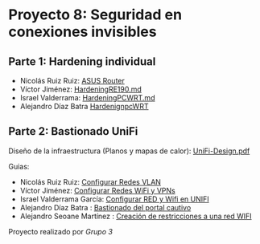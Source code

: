 # Proyecto 8: Seguridad en conexiones invisibles

## Parte 1: Hardening individual

- Nicolás Ruiz Ruiz: [ASUS Router](./Nico/Parte%20-%201.md)
- Víctor Jiménez: [HardeningRE190.md](./Victor/HardeningRE190.md)
- Israel  Valderrama: [HardeningPCWRT.md](./Israel/HardeningPCWRT.md)
- Alejandro Díaz Batra [HardenignpcWRT](./ale)

## Parte 2: Bastionado UniFi

Diseño de la infraestructura (Planos y mapas de calor): [UniFi-Design.pdf](UniFi-Design.pdf)

Guias:

- Nicolás Ruiz Ruiz: [Configurar Redes VLAN](https://app.tango.us/app/workflow/Configuraci-n-de-seguridad-VLANs-a6a1b474249045cba9e64e069ee007c0)
- Víctor Jiménez: [Configurar Redes WiFi y VPNs](https://app.tango.us/app/workflow/Setting-Up-UniFi-WiFi-and-VPN-Network-8fe7386bf1b148c0bee9708b3ad0941d)
- Israel Valderrama García: [Configurar RED y Wifi en UNIFI](https://app.tango.us/app/workflow/Configuraci-n-de-Red-y-WiFi-en-UniFi-6d47bfbf5e2a4cf598a367c83612c6e4)
- Alejandro Díaz Batra : [Bastionado del portal cautivo](https://app.tango.us/app/workflow/Bastionado-del-portal-cautivo--Guest-Portal---red-de-invitados-completa--a8c710ed78244bf9a92bef5007e095cf)
- Alejandro Seoane Martínez : [Creación de restricciones a una red WIFI](https://app.tango.us/app/workflow/Creaci-n-de-un-red-WIFI-y-configuraci-n-de-restricciones-a-RRSS-d3b1195faa934d1c9a112c9cda095a98)

Proyecto realizado por _Grupo 3_
